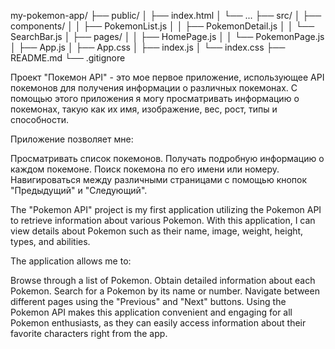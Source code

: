 my-pokemon-app/
├── public/
│   ├── index.html
│   └── ...
├── src/
│   ├── components/
│   │   ├── PokemonList.js
│   │   ├── PokemonDetail.js
│   │   └── SearchBar.js
│   ├── pages/
│   │   ├── HomePage.js
│   │   └── PokemonPage.js
│   ├── App.js
│   ├── App.css
│   ├── index.js
│   └── index.css
├── README.md
└── .gitignore


Проект "Покемон API" - это мое первое приложение, использующее API покемонов для получения информации о различных покемонах. С помощью этого приложения я могу просматривать информацию о покемонах, такую как их имя, изображение, вес, рост, типы и способности.

Приложение позволяет мне:

Просматривать список покемонов.
Получать подробную информацию о каждом покемоне.
Поиск покемона по его имени или номеру.
Навигироваться между различными страницами с помощью кнопок "Предыдущий" и "Следующий".


The "Pokemon API" project is my first application utilizing the Pokemon API to retrieve information about various Pokemon. With this application, I can view details about Pokemon such as their name, image, weight, height, types, and abilities.

The application allows me to:

Browse through a list of Pokemon.
Obtain detailed information about each Pokemon.
Search for a Pokemon by its name or number.
Navigate between different pages using the "Previous" and "Next" buttons.
Using the Pokemon API makes this application convenient and engaging for all Pokemon enthusiasts, as they can easily access information about their favorite characters right from the app.